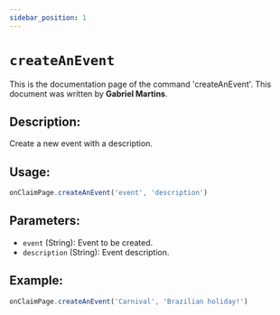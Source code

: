 ```yaml
---
sidebar_position: 1
---
```


# `createAnEvent`

This is the documentation page of the command 'createAnEvent'. This document was written by **Gabriel Martins**.

## Description:

Create a new event with a description.

## Usage:

```js
onClaimPage.createAnEvent('event', 'description')
```

## Parameters:

- `event` (String): Event to be created.
- `description` (String): Event description.

## Example:

```js
onClaimPage.createAnEvent('Carnival', 'Brazilian holiday!')
```